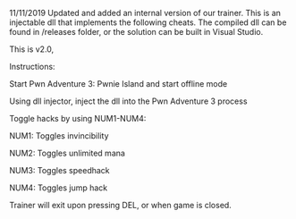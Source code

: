 11/11/2019
Updated and added an internal version of our trainer.  This is an injectable dll that implements the following cheats. 
The compiled dll can be found in /releases folder, or the solution can be built in Visual Studio.



This is v2.0,

Instructions:

Start Pwn Adventure 3: Pwnie Island and start offline mode

Using dll injector, inject the dll into the Pwn Adventure 3 process

Toggle hacks by using NUM1-NUM4:

NUM1: Toggles invincibility

NUM2: Toggles unlimited mana

NUM3: Toggles speedhack

NUM4: Toggles jump hack

Trainer will exit upon pressing DEL, or when game is closed.
